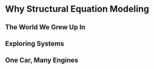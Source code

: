 # Why Structural Equation Modeling

## The World We Grew Up In

## Exploring Systems

## One Car, Many Engines
